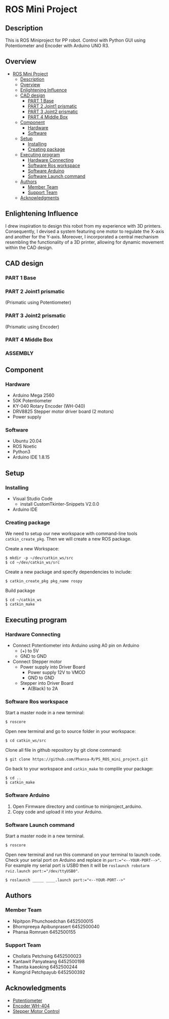 # ROS Mini Project
## Description
This is ROS Miniproject for PP robot.
Control with Python GUI using Potentiometer and Encoder with Arduino UNO R3.

## Overview
- [ROS Mini Project](#ros-mini-project)
  - [Description](#description)
  - [Overview](#overview)
  - [Enlightening Influence](#enlightening-influence)
  - [CAD design](#cad-design)
    - [PART 1 Base](#part-1-base)
    - [PART 2 Joint1 prismatic](#part-2-joint1-prismatic)
    - [PART 3 Joint2 prismatic](#part-3-joint2-prismatic)
    - [PART 4 Middle Box](#part-4-middle-box)
  - [Component](#component)
    - [Hardware](#hardware)
    - [Software](#software)
  - [Setup](#setup)
    - [Installing](#installing)
    - [Creating package](#creating-package)
  - [Executing program](#executing-program)
    - [Hardware Connecting](#hardware-connecting)
    - [Software Ros workspace](#software-ros-workspace)
    - [Software Arduino](#software-arduino)
    - [Software Launch command](#software-launch-command)
  - [Authors](#authors)
    - [Member Team](#member-team)
    - [Support Team](#support-team)
  - [Acknowledgments](#acknowledgments)
 
## Enlightening Influence
I drew inspiration to design this robot from my experience with 3D printers. Consequently, I devised a system featuring one motor to regulate the X-axis and another for the Y-axis. Moreover, I incorporated a central mechanism resembling the functionality of a 3D printer, allowing for dynamic movement within the CAD design.

## CAD design
### PART 1 Base
### PART 2 Joint1 prismatic
(Prismatic using Potentiometer)
### PART 3 Joint2 prismatic
(Prismatic using Encoder)
### PART 4 Middle Box
### ASSEMBLY

## Component
### Hardware
* Arduino Mega 2560
* 50K Potentiometer
* KY-040 Rotary Encoder (WH-040)
* DRV8825 Stepper motor driver board (2 motors)
* Power supply
### Software
* Ubuntu 20.04
* ROS Noetic 
* Python3
* Arduino IDE 1.8.15

## Setup
### Installing
* Visual Studio Code
  - install CustomTkinter-Snippets V2.0.0
* Arduino IDE

### Creating package
We need to setup our new workspace with command-line tools `catkin_create_pkg`. Then we will create a new ROS package. 

Create a new Workspace: 
```
$ mkdir -p ~/dev/catkin_ws/src
$ cd ~/dev/catkin_ws/src
```
Create a new package and specify dependencies to include:
```
$ catkin_create_pkg pkg_name rospy
```
Build package
```
$ cd ~/catkin_ws
$ catkin_make
```

## Executing program
### Hardware Connecting
* Connect Potentiometer into Arduino using A0 pin on Arduino
  - (+) to 5V
  - GND to GND
* Connect Stepper motor
  - Power supply into Driver Board
    - Power supply 12V to VMOD
    - GND to GND
  - Stepper into Driver Board
    - A(Black) to 2A
    
### Software Ros workspace
Start a master node in a new terminal:
```
$ roscore
```
Open new terminal and go to source folder in your workspace:
```
$ cd catkin_ws/src
```
Clone all file in github repository by git clone command:
```
$ git clone https://github.com/Phansa-R/PS_ROS_mini_project.git
```
Go back to your workspace and `catkin_make` to complile your package:
```
$ cd ..
$ catkin_make
```
### Software Arduino
1. Open Firmware directory and continue to miniproject_arduino.
2. Copy code and upload it into your Arduino.
### Software Launch command
Start a master node in a new terminal.
```
$ roscore
```
Open new terminal and run this command on your terminal to launch code. Check your serial port on Arduino and replace in `port:="<--YOUR-PORT-->"`.
For example my serial port is USB0 then it will be `roslaunch robotarm rviz.launch port:="/dev/ttyUSB0"`.
```
$ roslaunch _____ ____.launch port:="<--YOUR-PORT-->"
``` 

## Authors
### Member Team 
* Nipitpon Phunchoedchan 6452500015
* Bhornpreeya Apibunprasert 6452500040
* Phansa Romruen 6452500155

### Support Team
* Chollatis Petchsing 6452500023
* Kantawit Panyateang 6452500198
* Thanita kaeoking 6452500244
* Komgrid Petchpayub 6452500392

## Acknowledgments
* [Potentiometer](https://docs.arduino.cc/built-in-examples/basics/AnalogReadSerial/)
* [Encoder WH-404](https://www.allnewstep.com/article/318/80-arduino-สอนวิธีการใช้งาน-สวิตช์รับข้อมูลแบบ-rotary-encoder)
* [Stepper Motor Control](https://howtomechatronics.com/tutorials/arduino/how-to-control-stepper-motor-with-a4988-driver-and-arduino/)


